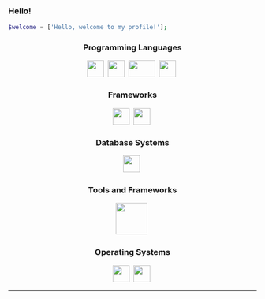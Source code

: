### Hello!

```php
$welcome = ['Hello, welcome to my profile!'];
```
<p align="left">
</p>
<div align="center">

### Programming Languages

<img height="34" width="34" src="https://cdn.discordapp.com/attachments/850965910252814347/869255380474138634/php_plain_logo_icon_146397.png" />&nbsp;
<img height="34" width="34" src="https://upload.wikimedia.org/wikipedia/commons/a/a7/React-icon.svg" />&nbsp;
<img height="34" width="54" src="https://upload.wikimedia.org/wikipedia/commons/d/d9/Node.js_logo.svg" />&nbsp;
<img height="34" width="34" src="https://icongr.am/devicon/javascript-original.svg?size=128&color=currentColor" />&nbsp;

### Frameworks

<img height="34" width="34" src="https://icongr.am/devicon/cakephp-original.svg?size=128&color=ff0000" />&nbsp;
<img height="34" width="34" src="https://icongr.am/devicon/laravel-plain.svg?size=128&color=ff0000" />&nbsp;


### Database Systems

<img height="34" width="34" src="https://icongr.am/devicon/mysql-original-wordmark.svg?size=128&color=currentColor" />&nbsp;

### Tools and Frameworks
  
<img height="64" width="64" src="https://cdn.discordapp.com/attachments/850965910252814347/869255598959632474/kisspng-bootstrap-responsive-web-design-web-development-lo-5af676c0755361.6918533815261016964806.png" />&nbsp;


### Operating Systems

<img height="34" width="34" src="https://icongr.am/devicon/windows8-original.svg?size=128&color=currentColor" />&nbsp;
<img height="34" width="34" src="https://cdn.discordapp.com/attachments/850965910252814347/869254715790225408/openlogo-75.png" />&nbsp;
</div>


<hr>
